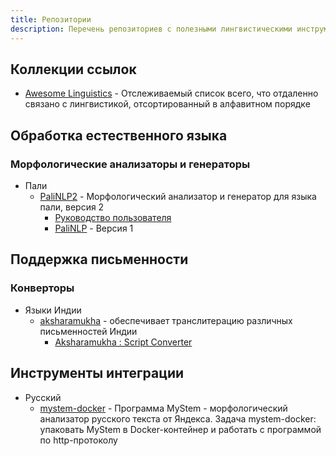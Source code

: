 ```yaml
---
title: Репозитории
description: Перечень репозиториев с полезными лингвистическими инструментами
---
```


## Коллекции ссылок
- [Awesome Linguistics][AL_1] - Отслеживаемый список всего, что отдаленно
связано с лингвистикой, отсортированный в алфавитном порядке

## Обработка естественного языка

### Морфологические анализаторы и генераторы
- Пали
    - [PaliNLP2][MAG_PLI_1] - Морфологический анализатор и генератор для языка
    пали, версия 2
        - [Руководство пользователя][MAG_PLI_1.1]
        - [PaliNLP][MAG_PLI_1.2] - Версия 1

## Поддержка письменности

### Конверторы
- Языки Индии
    - [aksharamukha][TRS_LANGIND_1] - обеспечивает транслитерацию различных
    письменностей Индии
        - [Aksharamukha : Script Converter][TRS_LANGIND_1.1]

## Инструменты интеграции
- Русский
    - [mystem-docker][II_RUS_1] - Программа MyStem - морфологический анализатор
    русского текста от Яндекса. Задача mystem-docker: упаковать MyStem в
    Docker-контейнер и работать с программой по http-протоколу

[AL_1]: https://github.com/theimpossibleastronaut/awesome-linguistics
[MAG_PLI_1]: https://github.com/daalft/PaliNLP2
[MAG_PLI_1.1]: https://github.com/daalft/PaliNLP/wiki/User-manual
[MAG_PLI_1.2]: https://github.com/daalft/PaliNLP
[TRS_LANGIND_1]: https://github.com/virtualvinodh/aksharamukha
[TRS_LANGIND_1.1]: http://aksharamukha.appspot.com/
[II_RUS_1]: https://github.com/azzzak/mystem-docker
